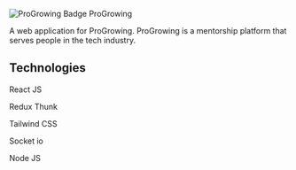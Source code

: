 ![ProGrowing Badge](https://res.cloudinary.com/dymd1jkbl/image/upload/v1689330770/pg/emzagcg56bthavrhnmsi.png) ProGrowing

A web application for ProGrowing. ProGrowing is a mentorship platform that serves people in the tech industry.
## Technologies

React JS

Redux Thunk

Tailwind CSS

Socket io

Node JS
